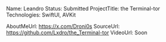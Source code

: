 Name: Leandro
Status: Submitted
ProjectTitle: the Terminal-tor
Technologies: SwiftUI, AVKit

AboutMeUrl: https://x.com/Droni0s
SourceUrl: https://github.com/Lxdro/the_Terminal-tor
VideoUrl: Soon

<!---
EXAMPLE
Name<required>: John Appleseed
Status<required>: Submitted <or> Winner <or> Distinguished <or> Rejected
ProjectTitle: The Accessibility Rose
Technologies<only the first 4 are visible>: SwiftUI, RealityKit, CoreGraphic 

AboutMeUrl: https://linkedin.com/in/johnappleseed <
SourceUrl: https://github.com/johnappleseed/wwdc2025
VideoUrl: https://youtu.be/ABCDE123456

Please note that only Name and Status are mandatory fields. The other fields are optional.
-->
